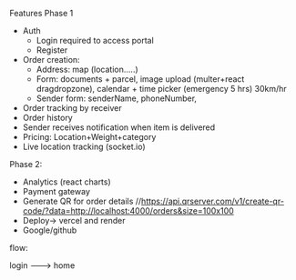 Features
Phase 1
- Auth 
    -  Login required to access portal
    - Register
- Order creation:
    - Address: map (location…..)
    - Form: documents + parcel,  image upload (multer+react dragdropzone), calendar + time picker (emergency 5 hrs) 30km/hr
    - Sender form: senderName, phoneNumber,
- Order tracking by receiver
- Order history
- Sender receives notification when item is delivered
- Pricing: Location+Weight+category
- Live location tracking   (socket.io)


Phase 2:
- Analytics (react charts)
- Payment gateway
- Generate QR for order details
//https://api.qrserver.com/v1/create-qr-code/?data=http://localhost:4000/orders&size=100x100
- Deploy-> vercel and render
- Google/github 


flow: 

login ---> home 
